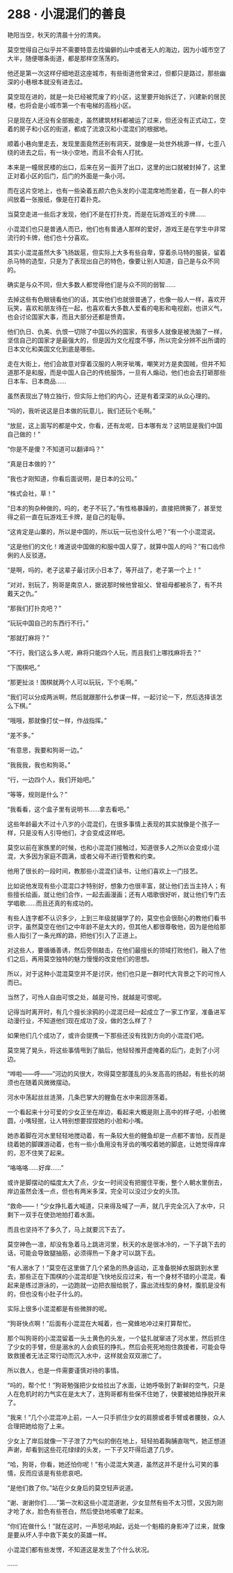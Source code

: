 <link rel="stylesheet" href="../styles/text.css"/>
<h1>288 · 小混混们的善良</h1>

艳阳当空，秋天的清晨十分的清爽。

莫空觉得自己似乎并不需要特意去找偏僻的山中或者无人的海边，因为小城市空了大半，随便哪条街道，都是那样空荡荡的。

他还是第一次这样仔细地逛这座城市，有些街道他曾来过，但都只是路过，那些幽深的小巷根本就没有进去过。

莫空现在进的，就是一处已经被荒废了的小区，这里要开始拆迁了，兴建新的居民楼，也将会是小城市第一个有电梯的高档小区。

只是现在人还没有全部搬走，虽然建筑材料都被运了过来，但还没有正式动工，空着的房子和小区的街道，都成了流浪汉和小混混们的根据地。

顺着小巷向里走去，发现里面竟然还别有洞天，就像是一处世外桃源一样，七歪八绕的进去之后，有一块小空地，而且不会有人打扰。

本来是一幢居民楼的出口，后来在另一面开了出口，这里的出口就被封掉了，这里正对着小区的后门，后门的外面是一条小河。

而在这片空地上，也有一些染着五颜六色头发的小混混席地而坐着，在一群人的中间放着一张报纸，像是在打着扑克。

当莫空走进一些后才发现，他们不是在打扑克，而是在玩游戏王的卡牌……

小混混们也只是普通人而已，他们也有普通人那样的爱好，游戏王是在学生中非常流行的卡牌，他们也十分喜欢。

其实小混混虽然大多飞扬跋扈，但实际上大多有些自卑，穿着杀马特的服装，留着杀马特的造型，只是为了表现出自己的特色，像要让别人知道，自己是与众不同的。

确实是与众不同，但大多数人都觉得他们是与众不同的弱智……

去掉这些有色眼镜看他们的话，其实他们也就很普通了，也像一般人一样，喜欢开玩笑，喜欢和朋友待在一起，也喜欢看大多数人爱看的电影和电视剧，也讲义气，也会讨论国家大事，而且大部分还都是愤青。

他们仇日、仇美、仇恨一切除了中国以外的国家，有很多人就像是被洗脑了一样，坚信自己的国家才是最强大的，但是因为文化程度不够，所以完全分辨不出所谓的日本文化和美国文化到底是哪些。

走在大街上，他们会故意对穿着汉服的人咧牙呲嘴，嘲笑对方是卖国贼，但并不知道那不是和服，而是中国人自己的传统服饰，一旦有人煽动，他们也会去打砸那些日本车、日本商品……

虽然表现出了特立独行，但实际上他们的内心，还是有着深深的从众心理的。

“吗的，我听说这是日本做的玩意儿，我们还玩个毛啊。”

“放屁，这上面写的都是中文，你看，还有龙呢，日本哪有龙？这明显是我们中国自己做的！”

“你是不是傻？不知道可以翻译吗？”

“真是日本做的？”

“我也才刚知道，你看后面说明，是日本的公司。”

“株式会社，草！”

“日本的狗杂种做的，吗的，老子不玩了。”有性格暴躁的，直接把牌撕了，甚至觉得之前一直在玩游戏王卡牌，是自己的耻辱。

“这肯定是山寨的，所以是中国的，所以玩一玩也没什么吧？”有一个小混混说。

“这是他们的文化！难道说中国做的和服中国人穿了，就算中国人的吗？”有口齿伶俐的人反驳道。

“是啊，吗的，老子这辈子最讨厌小日本了，等开战了，老子第一个上！”

“对对，别玩了，狗哥是南京人，据说那时候他曾祖父、曾祖母都被杀了，有不共戴天之仇。”

“那我们打扑克吧？”

“玩玩中国自己的东西行不行。”

“那就打麻将？”

“不行，我们这么多人呢，麻将只能四个人玩，而且我们上哪找麻将去？”

“下围棋吧。”

“那更扯淡！围棋就两个人可以玩玩，下个毛啊。”

“我们可以分成两派啊，然后就跟那什么参谋一样，一起讨论一下，然后选择该怎么下棋。”

“哦哦，那就像打仗一样，作战指挥。”

“差不多。”

“有意思，我要和狗哥一边。”

“我我我，我也和狗哥。”

“行，一边四个人，我们开始吧。”

“等等，规则是什么？”

“我看看，这个盒子里有说明书……拿去看吧。”

这些年龄最大不过十八岁的小混混们，在很多事情上表现的其实就像是个孩子一样，只是没有人引导他们，才会变成这样吧。

莫空以前在家族里的时候，也和小混混们接触过，知道很多人之所以会变成小混混，大多因为家庭不圆满，或者父母不进行管教和约束。

他用了很长的一段时间，教那些小混混们读书，让他们喜欢上一门技艺。

比如说他发现有些小混混口才特别好，想象力也很丰富，就让他们去当主持人；有些擅长绘画，就让他们合作，一起去画漫画；还有人唱歌很好听，就让他们专门去学唱歌……而且还真的有成功的。

有些人连字都不认识多少，上到三年级就辍学了的，莫空也会很耐心的教他们看书识字，虽然莫空在他们之中年龄不是太大的，但其他人都很尊敬他，因为是他给那些人指引了一条光辉的路，把他们引入了正道上。

对这些人，要循循善诱，然后旁侧敲击，在他们最擅长的领域打败他们，融入了他们之后，再用莫空独特的魅力慢慢的改变他们的思想。

所以，对于这种小混混莫空并不是讨厌，他们也只是一群时代大背景之下的可怜人而已。

当然了，可怜人自由可恨之处，越是可怜，就越是可恨呢。

记得当时离开时，有几个擅长涂鸦的小混混已经一起成立了一家工作室，准备进军动漫行业，不知道他们现在成功了没，做的怎么样了？

如果他们几个成功了，或许会提携一下那些还没有找到方向的小混混们吧。

莫空晃了晃头，将这些事情甩到了脑后，他轻轻推开虚掩着的后门，走到了小河边。

“哗啦——呼——”河边的风很大，吹得莫空那蓬乱的头发高高的扬起，有些长的胡须也在随着风微微摆动。

河水中荡起丝丝涟漪，几条巴掌大的鲤鱼在水中来回游荡着。

一个看起来十分可爱的少女正坐在岸边，看起来大概是刚上高中的样子吧，小脸微圆，小嘴轻抿，让人特别想要捏捏她的小脸和小嘴。

她赤着脚在河水里轻轻地搅动着，有一条较大些的鲤鱼却是一点都不害怕，反而是绕着她的脚踝游动着，也有一些小鱼用没有牙齿的嘴咬着她的脚底，让她觉得痒痒的，忍不住笑了起来。

“咯咯咯……好痒……”

或许是脚摆动的幅度太大了点，少女一时间没有把握住平衡，整个人朝水里倒去，岸边虽然会浅一点，但也有两米多深，完全可以没过少女的头顶。

“救命——！”少女挣扎着大喊道，只来得及喊了一声，就几乎完全沉入了水中，只剩下一双手在使劲地拍打着水面。

而且也坚持不了多久了，马上就要沉下去了。

莫空神色一凛，却没有急着马上跳进河里，秋天的水是很冰冷的，一下子跳下去的话，可能会导致腿抽筋，必须得热一下身才可以跳下去。

“有人溺水了！”莫空在这里做了几个紧急的热身运动，正准备脱掉衣服跳到水里去，那些正在下围棋的小混混却是飞快地反应过来，有一个身材不错的小混混，看起来是练过游泳的，一边跑就一边把衣服给脱了，露出流线型的身材，腹肌是没有的，但也没有小肚子什么的。

实际上很多小混混都是有些微胖的呢。

“狗哥快点啊！”后面有小混混在大喊着，也一窝蜂地冲过来打算帮忙。

那个叫狗哥的小混混留着一头土黄色的头发，一个猛扎就窜进了河水里，然后抓住了少女的手臂，但是溺水的人会疯狂的挣扎，然后会死死地抱住救援者，可能会导致救援者无法正常行动而沉入水中，这样就会双双溺亡了。

所以救人，也是一件需要谨慎对待的事情。

“吗的，帮个忙！”狗哥勉强把少女给拉出了水面，让她呼吸到了新鲜的空气，只是人在危机时的力气实在是太大了，连狗哥都有些保不住她了，快要被她给挣脱开来了。

“我来！”几个小混混冲上前，一人一只手抓住少女的肩膀或者手臂或者腰肢，众人合理把她给抱了上来。

少女上了岸后就像一下子泄了力气似的倒在地上，轻轻拍着胸脯直喘气，她正想道声谢，却看到这些花花绿绿的头发，一下子又吓得后退了几步。

“哈，狗哥，你看，她还怕你呢！”有小混混大笑道，虽然这并不是什么可笑的事情，反而应该是有些悲哀吧。

“是他们救了你。”站在少女身后的莫空轻声说道。

“谢、谢谢你们……”第一次和这些小混混道谢，少女显然有些不太习惯，又因为刚才呛了水，脸色有些苍白，然后使劲地咳嗽了起来。

“你们在做什么！”就在这时，一声怒吼响起，远处一个魁梧的身影冲了过来，就像是要从坏人手中救下美女的英雄一样。

小混混们都有些发愣，不知道这是发生了个什么状况。

……
